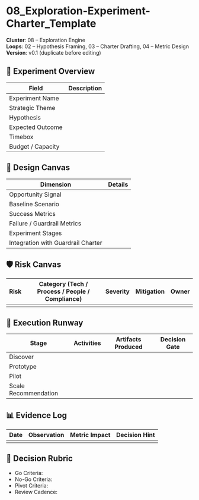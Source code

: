 # 08_Exploration-Experiment-Charter_Template

**Cluster**: 08 – Exploration Engine  
**Loops**: 02 – Hypothesis Framing, 03 – Charter Drafting, 04 – Metric Design  
**Version**: v0.1 (duplicate before editing)

## 🚀 Experiment Overview

| Field | Description |
| --- | --- |
| Experiment Name |  |
| Strategic Theme |  |
| Hypothesis |  |
| Expected Outcome |  |
| Timebox |  |
| Budget / Capacity |  |

## 🧪 Design Canvas

| Dimension | Details |
| --- | --- |
| Opportunity Signal |  |
| Baseline Scenario |  |
| Success Metrics |  |
| Failure / Guardrail Metrics |  |
| Experiment Stages |  |
| Integration with Guardrail Charter |  |

## 🛡️ Risk Canvas

| Risk | Category (Tech / Process / People / Compliance) | Severity | Mitigation | Owner |
| --- | --- | --- | --- | --- |
|  |  |  |  |  |

## 🔁 Execution Runway

| Stage | Activities | Artifacts Produced | Decision Gate |
| --- | --- | --- | --- |
| Discover |  |  |  |
| Prototype |  |  |  |
| Pilot |  |  |  |
| Scale Recommendation |  |  |  |

## 📊 Evidence Log

| Date | Observation | Metric Impact | Decision Hint |
| --- | --- | --- | --- |
|  |  |  |  |

## 🧵 Decision Rubric

- Go Criteria:
- No-Go Criteria:
- Pivot Criteria:
- Review Cadence:
